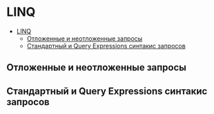 # LINQ

<!-- TOC -->

- [LINQ](#linq)
  - [Отложенные и неотложенные запросы](#отложенные-и-неотложенные-запросы)
  - [Стандартный и Query Expressions синтакис запросов](#стандартный-и-query-expressions-синтакис-запросов)

<!-- /TOC -->

<div style="page-break-after: always;"></div>

## Отложенные и неотложенные запросы

## Стандартный и Query Expressions синтакис запросов